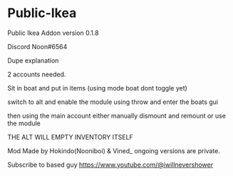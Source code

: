 # Public-Ikea
Public Ikea Addon version 0.1.8

Discord Noon#6564



Dupe explanation


 2 accounts needed.

Sit in boat and put in items (using mode boat dont toggle yet)

switch to alt and enable the module using throw and enter the boats gui

then using the main account either manually dismount and remount or use the module

THE ALT WILL EMPTY INVENTORY ITSELF


Mod Made by Hokindo(Nooniboi) & Vined_ ongoing versions are private.


Subscribe to based guy https://www.youtube.com/@iwillnevershower

